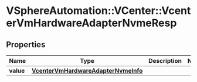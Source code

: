 # VSphereAutomation::VCenter::VcenterVmHardwareAdapterNvmeResp

## Properties
Name | Type | Description | Notes
------------ | ------------- | ------------- | -------------
**value** | [**VcenterVmHardwareAdapterNvmeInfo**](VcenterVmHardwareAdapterNvmeInfo.md) |  | 


